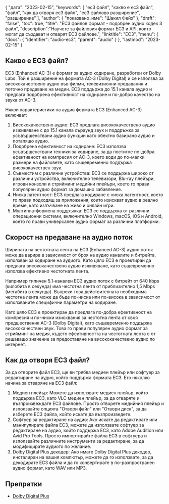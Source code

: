 {
"дата": "2023-02-15",
  "keywords": [
"ec3 файл",
"какво е ec3 файл",
"файл",
"как да отворя ec3 файл",
"ec3 файлово разширение",
"разширение"
],
  "author": {
"показвано_име": "Шакил Фейз"
},
"draft": "false",
"toc": true,
"title": "EC3 файлов формат - подобрен аудио кодек 3 файл",
  "description":"Научете за файловия формат EC3 и API, които могат да създават и отварят EC3 файлове.",
  "linktitle": "EC3",
  "menu": {
    "docs": {
      "identifier": "audio-ec3",
      "parent": "audio"
}
},
"lastmod": "2023-02-15"
}

## Какво е EC3 файл?

EC3 (Enhanced AC-3) е формат за аудио кодиране, разработен от Dolby Labs. Той е разширение на формата AC-3 (Dolby Digital) и се използва за висококачествено аудио във филми, телевизионни предавания и поточно предаване на медии. EC3 поддържа до 15.1 канала аудио и предлага подобрена ефективност на кодиране и по-добро качество на звука от AC-3.

Някои характеристики на аудио формата EC3 (Enhanced AC-3) включват:

1. Висококачествено аудио: EC3 предлага висококачествено аудио изживяване с до 15.1 канала съраунд звук и поддръжка за усъвършенствани аудио функции като обектно базирано аудио и потапящо аудио.
2. Подобрена ефективност на кодиране: EC3 използва усъвършенствани техники за кодиране, за да постигне по-добра ефективност на компресия от AC-3, което води до по-малки размери на файловете, като същевременно поддържа висококачествен звук.
3. Съвместим с различни устройства: EC3 се поддържа широко от различни устройства, включително телевизори, Blu-ray плейъри, игрови конзоли и стрийминг медийни плейъри, което го прави популярен аудио формат за домашно забавление.
4. Ниска латентност: EC3 предлага кодиране с ниска латентност, което го прави подходящ за приложения, които изискват аудио в реално време, като излъчване на живо и онлайн игри.
5. Мултиплатформена поддръжка: EC3 се поддържа от различни операционни системи, включително Windows, macOS, iOS и Android, което го прави универсален аудио формат за различни платформи.

## Скорост на предаване на аудио поток

Ширината на честотната лента на EC3 (Enhanced AC-3) аудио поток може да варира в зависимост от броя на аудио каналите и битрейта, използван за кодиране на аудиото. Като цяло EC3 е проектиран да предлага висококачествено аудио изживяване, като същевременно използва ефективно честотната лента.

Например типичен 5.1-канален EC3 аудио поток с битрейт от 640 kbps (килобита в секунда) има честотна лента от приблизително 1,5 Mbps (мегабита в секунда). Въпреки това действителната необходима честотна лента може да бъде по-ниска или по-висока в зависимост от използваните специфични параметри на кодиране.

Като цяло EC3 е проектиран да предлага по-добра ефективност на компресия и по-ниски изисквания за честотна лента от своя предшественик AC-3 (Dolby Digital), като същевременно поддържа висококачествен звук. Това го прави популярен аудио формат за стрийминг на медия, където ефективността на честотната лента е от решаващо значение за предоставяне на висококачествено аудио по интернет.

## Как да отворя EC3 файл?

За да отворите файл EC3, ще ви трябва медиен плейър или софтуер за редактиране на аудио, който поддържа формата EC3. Ето няколко начина за отваряне на EC3 файл:

1. Медиен плейър: Можете да използвате медиен плейър, който поддържа EC3, като VLC медиен плейър, за да отваряте и възпроизвеждате EC3 файлове. Просто отворете медийния плейър и използвайте опцията "Отвори файл" или "Отвори диск", за да изберете EC3 файла, който искате да възпроизведете.
2. Софтуер за редактиране на аудио: Ако искате да редактирате или манипулирате файла EC3, можете да използвате софтуер за редактиране на аудио, който поддържа EC3, като Adobe Audition или Avid Pro Tools. Просто импортирайте файла EC3 в софтуера и използвайте различните инструменти за редактиране, за да модифицирате аудиото по желание.
3. Dolby Digital Plus декодер: Ако имате Dolby Digital Plus декодер, инсталиран на вашия компютър, можете да го използвате, за да декодирате EC3 файла и да го конвертирате в по-разпространен аудио формат, като WAV или MP3.

## Препратки
* [Dolby Digital Plus](https://en.wikipedia.org/wiki/Dolby_Digital_Plus)

